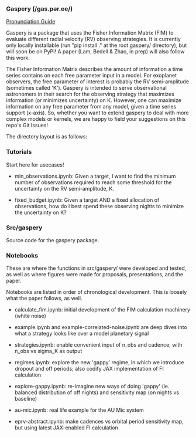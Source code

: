 ### Gaspery (/gas.pər.ee/)

[Pronunciation Guide](https://user-images.githubusercontent.com/16911363/212941685-d887b375-176f-4c23-b011-5f6968028a33.mp4)

Gaspery is a package that uses the Fisher Information Matrix (FIM) to evaluate different radial velocity (RV) observing strategies. It is currently only locally installable (run "pip install ." at the root gaspery/ directory), but will soon be on PyPI! A paper (Lam, Bedell & Zhao, in prep) will also follow this work.

The Fisher Information Matrix describes the amount of information a time series contains on each free parameter input in a model. For exoplanet observers, the free parameter of interest is probably the RV semi-amplitude (sometimes called 'K'). Gaspery is intended to serve observational astronomers in their search for the observing strategy that maximizes information (or minimizes uncertainty) on K. However, one can maximize information on any free parameter from any model, given a time series support (x-axis). So, whether you want to extend gaspery to deal with more complex models or kernels, we are happy to field your suggestions on this repo's Git Issues!

The directory layout is as follows: 

### Tutorials
Start here for usecases! 

- min_observations.ipynb: Given a target, I want to find the minimum number of observations required to reach some threshold for the uncertainty on the RV semi-amplitude, K.

- fixed_budget.ipynb: Given a target AND a fixed allocation of observations, how do I best spend these observing nights to minimize the uncertainty on K? 


### Src/gaspery
Source code for the gaspery package.


### Notebooks
These are where the functions in src/gaspery/ were developed and tested, as well as where figures were made for proposals, presentations, and the paper.

Notebooks are listed in order of chronological development. This is loosely what the paper follows, as well.

- calculate_fim.ipynb: initial development of the FIM calculation machinery (white noise)

- example.ipynb and example-correlated-noise.ipynb are deep dives into what a strategy looks like over a model planetary signal

- strategies.ipynb: enable convenient input of n_obs and cadence, with n_obs vs sigma_K as output

- regimes.ipynb: explore the new 'gappy' regime, in which we introduce dropout and off periods; also codify JAX implementation of FI calculation

- explore-gappy.ipynb: re-imagine new ways of doing 'gappy' (ie. balanced distribution of off nights) and sensitivity map (on nights vs baseline)

- au-mic.ipynb: real life example for the AU Mic system

- eprv-abstract.ipynb: make cadences vs orbital period sensitivity map, but using latest JAX-enabled FI calculation
